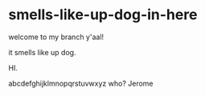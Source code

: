 smells-like-up-dog-in-here
==========================

welcome to my branch y'aal!

it smells like up dog.

HI.


abcdefghijklmnopqrstuvwxyz who? Jerome


